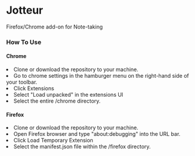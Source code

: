 # Jotteur
Firefox/Chrome add-on for Note-taking

### How To Use

#### Chrome
  <li>Clone or download the repository to your machine.</li>
  <li>Go to chrome settings in the hamburger menu on the right-hand side of your toolbar.</li>
  <li>Click Extensions</li>
  <li>Select "Load unpacked" in the extensions UI</li>
  <li>Select the entire /chrome directory.</li>

#### Firefox
  <li>Clone or download the repository to your machine.</li>
  <li>Open Firefox browser and type "about:debugging" into the URL bar.</li>
  <li>Click Load Temporary Extension</li>
  <li>Select the manifest.json file within the /firefox directory.</li>
